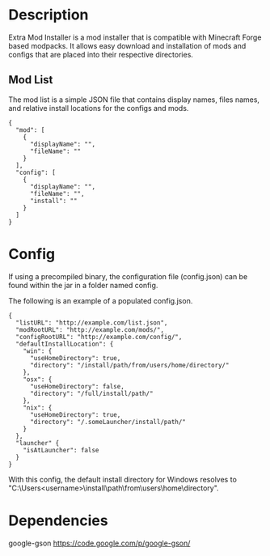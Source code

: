# Description
Extra Mod Installer is a mod installer that is compatible with Minecraft Forge based modpacks. It allows easy download and installation of mods and configs that are placed into their respective directories.

## Mod List
The mod list is a simple JSON file that contains display names, files names, and relative install locations for the configs and mods.

```
{
  "mod": [
    {
      "displayName": "",
      "fileName": ""
    }
  ],
  "config": [
    {
      "displayName": "",
      "fileName": "",
      "install": ""
    }
  ]
}
```

# Config
If using a precompiled binary, the configuration file (config.json) can be found within the jar in a folder named config.

The following is an example of a populated config.json.
```
{
  "listURL": "http://example.com/list.json",
  "modRootURL": "http://example.com/mods/",
  "configRootURL": "http://example.com/config/",
  "defaultInstallLocation": {
    "win": {
  	  "useHomeDirectory": true,
  	  "directory": "/install/path/from/users/home/directory/"
  	},
  	"osx": {
  	  "useHomeDirectory": false,
  	  "directory": "/full/install/path/"
  	},
  	"nix": {
  	  "useHomeDirectory": true,
      "directory": "/.someLauncher/install/path/"
  	}
  },
  "launcher" {
    "isAtLauncher": false
  }
}
```
With this config, the default install directory for Windows resolves to "C:\Users\<username>\install\path\from\users\home\directory\".


# Dependencies
google-gson <https://code.google.com/p/google-gson/>